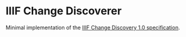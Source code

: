 # IIIF Change Discoverer

Minimal implementation of the [IIIF Change Discovery 1.0 specification](https://iiif.io/api/discovery/1.0/).
